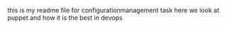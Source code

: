 this is my readme file for configurationmanagement task 
here we look at puppet and how it is the best in devops
